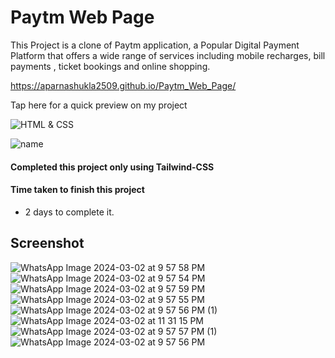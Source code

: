 # Paytm Web Page
This Project is a clone of Paytm application, a Popular Digital Payment Platform that offers a wide range of services including mobile recharges, bill payments , ticket bookings and online shopping.

https://aparnashukla2509.github.io/Paytm_Web_Page/

Tap here for a quick preview on my project

![HTML & CSS](https://img.shields.io/badge/HTML-CSS-orange)

![name](https://img.shields.io/badge/APARNA--SHUKLA-CSE)




#### Completed this project only using Tailwind-CSS


#### Time taken to finish this project

-   2 days to complete it.

## Screenshot
![WhatsApp Image 2024-03-02 at 9 57 58 PM](https://github.com/AparnaShukla2509/Paytm_Web_Page/assets/132578968/1b10ea01-8080-4f4d-9573-b2ef410949d8)
![WhatsApp Image 2024-03-02 at 9 57 54 PM](https://github.com/AparnaShukla2509/Paytm_Web_Page/assets/132578968/680d7832-45a9-4b13-88d6-e319fc5e375e)
![WhatsApp Image 2024-03-02 at 9 57 59 PM](https://github.com/AparnaShukla2509/Paytm_Web_Page/assets/132578968/1d918476-b759-4164-86a4-3cf3a1f6c679)
![WhatsApp Image 2024-03-02 at 9 57 55 PM](https://github.com/AparnaShukla2509/Paytm_Web_Page/assets/132578968/004bde1e-074a-4f7c-9f67-b07d82660d8e)
![WhatsApp Image 2024-03-02 at 9 57 56 PM (1)](https://github.com/AparnaShukla2509/Paytm_Web_Page/assets/132578968/65651084-3f4a-4a84-a3b7-6d8c23413565)
![WhatsApp Image 2024-03-02 at 11 31 15 PM](https://github.com/AparnaShukla2509/Paytm_Web_Page/assets/132578968/653d8bda-39e7-4d4a-bc98-5d7ce00b1bfc)
![WhatsApp Image 2024-03-02 at 9 57 57 PM (1)](https://github.com/AparnaShukla2509/Paytm_Web_Page/assets/132578968/380b0ba1-3d39-489b-a4f9-f7b64c49868e)
![WhatsApp Image 2024-03-02 at 9 57 56 PM](https://github.com/AparnaShukla2509/Paytm_Web_Page/assets/132578968/44e16db8-88d2-4b78-9f7f-8c7285e70f2c)









